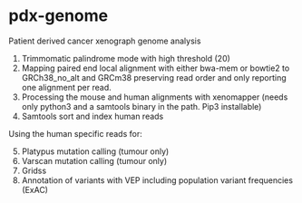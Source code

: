 # pdx-genome
Patient derived cancer xenograph genome analysis

1. Trimmomatic palindrome mode with high threshold (20)
2. Mapping paired end local alignment with either bwa-mem or bowtie2 to GRCh38_no_alt and GRCm38 preserving read order and only reporting one alignment per read.
3. Processing the mouse and human alignments with xenomapper (needs only python3 and a samtools binary in the path.  Pip3 installable)
4. Samtools sort and index human reads

Using the human specific reads for:

5. Platypus mutation calling (tumour only)
6. Varscan mutation calling (tumour only)
7. Gridss
8. Annotation of variants with VEP including population variant frequencies (ExAC)
